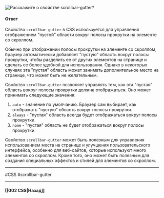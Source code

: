![Расскажите о свойстве `scrollbar-gutter`?](https://youtu.be/DQ0BLu6rZYc?t=29)

#### Ответ

Свойство `scrollbar-gutter` в CSS используется для управления отображением "пустой" области вокруг полосы прокрутки на элементе со скроллом.

Обычно при отображении полосы прокрутки на элементе со скроллом, браузер автоматически добавляет "пустую" область вокруг полосы прокрутки, чтобы разделить ее от других элементов на странице и сделать ее более удобной для использования. Однако в некоторых случаях эта "пустая" область может занимать дополнительное место на странице, что может быть не желательным.

Свойство `scrollbar-gutter` позволяет управлять тем, как эта "пустая" область вокруг полосы прокрутки должна отображаться. Оно может принимать следующие значения:

1. `auto` - значение по умолчанию. Браузер сам выбирает, как отображать "пустую" область вокруг полосы прокрутки.
2. `always` - "пустая" область всегда будет отображаться вокруг полосы прокрутки.
3. `none` - "пустая" область не будет отображаться вокруг полосы прокрутки.

Свойство `scrollbar-gutter` может быть полезным для управления использованием места на странице и улучшения пользовательского интерфейса, особенно для веб-сайтов, которые используют много элементов со скроллом. Кроме того, оно может быть полезным для создания специальных эффектов и стилей для элементов со скроллом.

___
#CSS #scrollbar-gutter

___

#### [[002 CSS|Назад]]